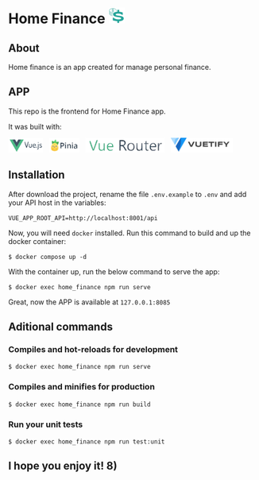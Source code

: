 # Home Finance ![Logo](./src/assets/docs/logo-s.png?raw=true "Logo")


## About

Home finance is an app created for manage personal finance.

## APP

This repo is the frontend for Home Finance app.

It was built with:
<div>
<img src="./src/assets/docs/vue-logo.png" alt="vue" height="30"/>
&nbsp;
<img src="./src/assets/docs/pinia-logo.png" alt="pinia" height="30"/>
&nbsp;
<img src="./src/assets/docs/vuerouter-logo.png" alt="vuerouter" height="30"/>
&nbsp;
<img src="./src/assets/docs/vuetify-logo.png" alt="vuetify" height="30"/>
</div>


## Installation
After download the project, rename the file `.env.example` to `.env` and add your API host in the variables:

```
VUE_APP_ROOT_API=http://localhost:8001/api
```

Now, you will need `docker` installed. Run this command to build and up the docker container:

```
$ docker compose up -d
```

With the container up, run the below command to serve the app:

```
$ docker exec home_finance npm run serve
```

Great, now the APP is available at `127.0.0.1:8085`

## Aditional commands


### Compiles and hot-reloads for development
```
$ docker exec home_finance npm run serve
```

### Compiles and minifies for production
```
$ docker exec home_finance npm run build
```

### Run your unit tests
```
$ docker exec home_finance npm run test:unit
```

## I hope you enjoy it! 8)